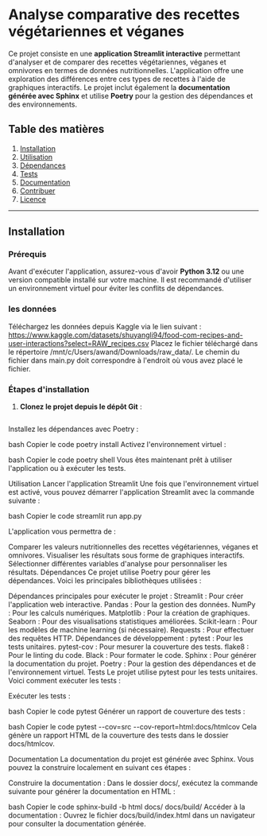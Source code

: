 # Analyse comparative des recettes végétariennes et véganes

Ce projet consiste en une **application Streamlit interactive** permettant d'analyser et de comparer des recettes végétariennes, véganes et omnivores en termes de données nutritionnelles. L'application offre une exploration des différences entre ces types de recettes à l'aide de graphiques interactifs. Le projet inclut également la **documentation générée avec Sphinx** et utilise **Poetry** pour la gestion des dépendances et des environnements.

## Table des matières

1. [Installation](#installation)
2. [Utilisation](#utilisation)
3. [Dépendances](#dépendances)
4. [Tests](#tests)
5. [Documentation](#documentation)
6. [Contribuer](#contribuer)
7. [Licence](#licence)

---

## Installation

### Prérequis

Avant d'exécuter l'application, assurez-vous d'avoir **Python 3.12** ou une version compatible installé sur votre machine. Il est recommandé d'utiliser un environnement virtuel pour éviter les conflits de dépendances.

### les données 

Téléchargez les données depuis Kaggle via le lien suivant : https://www.kaggle.com/datasets/shuyangli94/food-com-recipes-and-user-interactions?select=RAW_recipes.csv
Placez le fichier téléchargé dans le répertoire /mnt/c/Users/awand/Downloads/raw_data/.
Le chemin du fichier dans main.py doit correspondre à l'endroit où vous avez placé le fichier.

### Étapes d'installation

1. **Clonez le projet depuis le dépôt Git** :
   ```bash

Installez les dépendances avec Poetry :

bash
Copier le code
poetry install
Activez l'environnement virtuel :

bash
Copier le code
poetry shell
Vous êtes maintenant prêt à utiliser l'application ou à exécuter les tests.

Utilisation
Lancer l'application Streamlit
Une fois que l'environnement virtuel est activé, vous pouvez démarrer l'application Streamlit avec la commande suivante :

bash
Copier le code
streamlit run app.py

L'application vous permettra de :

Comparer les valeurs nutritionnelles des recettes végétariennes, véganes et omnivores.
Visualiser les résultats sous forme de graphiques interactifs.
Sélectionner différentes variables d'analyse pour personnaliser les résultats.
Dépendances
Ce projet utilise Poetry pour gérer les dépendances. Voici les principales bibliothèques utilisées :

Dépendances principales pour exécuter le projet :
Streamlit : Pour créer l'application web interactive.
Pandas : Pour la gestion des données.
NumPy : Pour les calculs numériques.
Matplotlib : Pour la création de graphiques.
Seaborn : Pour des visualisations statistiques améliorées.
Scikit-learn : Pour les modèles de machine learning (si nécessaire).
Requests : Pour effectuer des requêtes HTTP.
Dépendances de développement :
pytest : Pour les tests unitaires.
pytest-cov : Pour mesurer la couverture des tests.
flake8 : Pour le linting du code.
Black : Pour formater le code.
Sphinx : Pour générer la documentation du projet.
Poetry : Pour la gestion des dépendances et de l'environnement virtuel.
Tests
Le projet utilise pytest pour les tests unitaires. Voici comment exécuter les tests :

Exécuter les tests :

bash
Copier le code
pytest
Générer un rapport de couverture des tests :

bash
Copier le code
pytest --cov=src --cov-report=html:docs/htmlcov
Cela génère un rapport HTML de la couverture des tests dans le dossier docs/htmlcov.

Documentation
La documentation du projet est générée avec Sphinx. Vous pouvez la construire localement en suivant ces étapes :

Construire la documentation : Dans le dossier docs/, exécutez la commande suivante pour générer la documentation en HTML :

bash
Copier le code
sphinx-build -b html docs/ docs/build/
Accéder à la documentation : Ouvrez le fichier docs/build/index.html dans un navigateur pour consulter la documentation générée.

